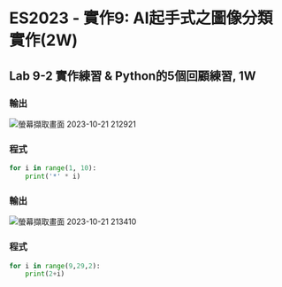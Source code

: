 # ES2023 - 實作9: AI起手式之圖像分類實作(2W)

## Lab 9-2 實作練習 & Python的5個回顧練習, 1W

### 輸出

![螢幕擷取畫面 2023-10-21 212921](https://github.com/knnv5h/ES-Fall2023/assets/43922704/8111e3d1-10cb-42a6-8647-a3b9a77ff5f2)

### 程式
``` python
for i in range(1, 10):
    print('*' * i)
```
### 輸出

![螢幕擷取畫面 2023-10-21 213410](https://github.com/knnv5h/ES-Fall2023/assets/43922704/7b95b1e2-854a-4adb-8d42-1447fe079d43)

### 程式
``` python
for i in range(9,29,2):
    print(2+i)
```
